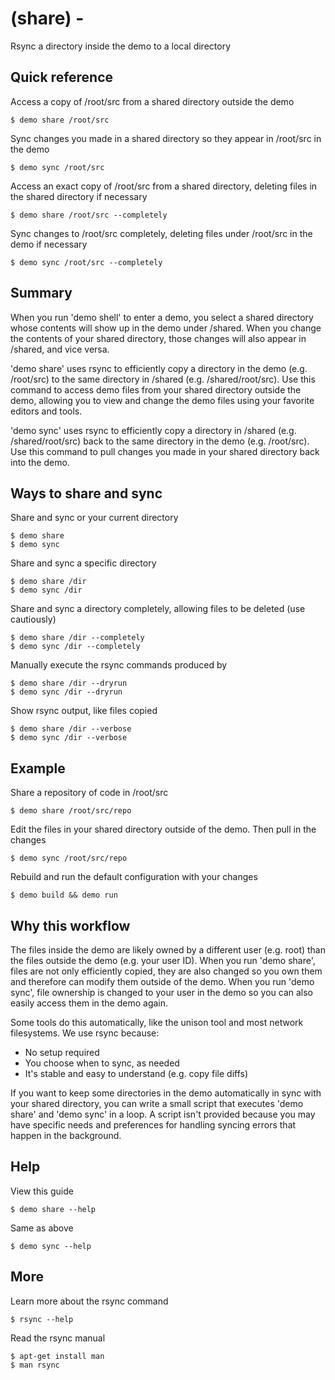 # (share) -

Rsync a directory inside the demo to a local directory

## Quick reference

Access a copy of /root/src from a shared directory outside the demo

```
$ demo share /root/src
```

Sync changes you made in a shared directory so they appear in /root/src in the demo

```
$ demo sync /root/src
```

Access an exact copy of /root/src from a shared directory, deleting files in the shared directory if necessary

```
$ demo share /root/src --completely
```

Sync changes to /root/src completely, deleting files under /root/src in the demo if necessary

```
$ demo sync /root/src --completely
```

## Summary

When you run 'demo shell' to enter a demo, you select a shared directory whose contents will show up in the demo under /shared. When you change the contents of your shared directory, those changes will also appear in /shared, and vice versa.

'demo share' uses rsync to efficiently copy a directory in the demo (e.g. /root/src) to the same directory in /shared (e.g. /shared/root/src). Use this command to access demo files from your shared directory outside the demo, allowing you to view and change the demo files using your favorite editors and tools.

'demo sync' uses rsync to efficiently copy a directory in /shared (e.g. /shared/root/src) back to the same directory in the demo (e.g. /root/src). Use this command to pull changes you made in your shared directory back into the demo.

## Ways to share and sync

Share and sync or your current directory

```
$ demo share
$ demo sync
```

Share and sync a specific directory

```
$ demo share /dir
$ demo sync /dir
```

Share and sync a directory completely, allowing files to be deleted (use cautiously)

```
$ demo share /dir --completely
$ demo sync /dir --completely
```

Manually execute the rsync commands produced by

```
$ demo share /dir --dryrun
$ demo sync /dir --dryrun
```

Show rsync output, like files copied

```
$ demo share /dir --verbose
$ demo sync /dir --verbose
```

## Example

Share a repository of code in /root/src

```
$ demo share /root/src/repo
```

Edit the files in your shared directory outside of the demo. Then pull in the changes

```
$ demo sync /root/src/repo
```

Rebuild and run the default configuration with your changes

```
$ demo build && demo run
```

## Why this workflow

The files inside the demo are likely owned by a different user (e.g. root) than the files outside the demo (e.g. your user ID). When you run 'demo share', files are not only efficiently copied, they are also changed so you own them and therefore can modify them outside of the demo. When you run 'demo sync', file ownership is changed to your user in the demo so you can also easily access them in the demo again.

Some tools do this automatically, like the unison tool and most network filesystems. We use rsync because:

- No setup required
- You choose when to sync, as needed
- It's stable and easy to understand (e.g. copy file diffs)

If you want to keep some directories in the demo automatically in sync with your shared directory, you can write a small script that executes 'demo share' and 'demo sync' in a loop. A script isn't provided because you may have specific needs and preferences for handling syncing errors that happen in the background.

## Help

View this guide

```
$ demo share --help
```

Same as above

```
$ demo sync --help
```

## More

Learn more about the rsync command

```
$ rsync --help
```

Read the rsync manual

```
$ apt-get install man
$ man rsync
```
